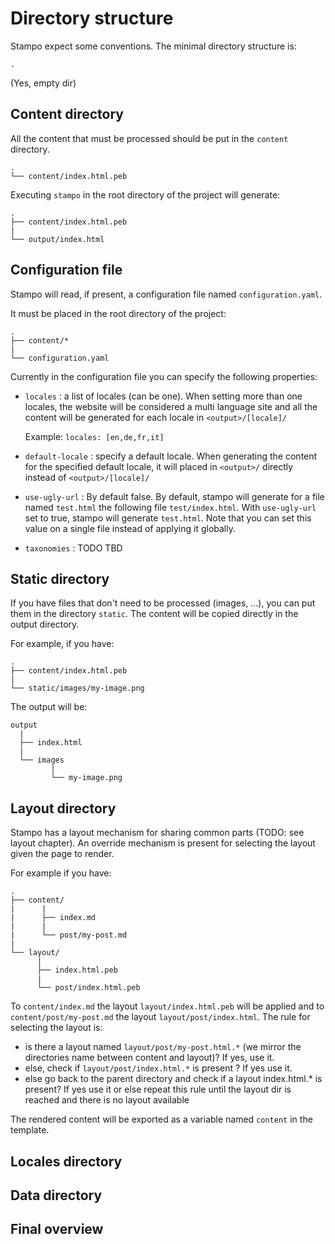 # Directory structure

Stampo expect some conventions. The minimal directory structure is:

```
.
```

(Yes, empty dir)

## Content directory

All the content that must be processed should be put in the `content` directory.

```
.
└── content/index.html.peb
```

Executing `stampo` in the root directory of the project will generate:

```
.
├── content/index.html.peb
|
└── output/index.html
```


## Configuration file

Stampo will read, if present, a configuration file named `configuration.yaml`.

It must be placed in the root directory of the project:

```
.
├── content/*
|
└── configuration.yaml
```

Currently in the configuration file you can specify the following properties:

- `locales` : a list of locales (can be one). When setting more than one locales, the website will be considered a multi language site and all the content will be generated for each locale in `<output>/[locale]/`
  
    Example: `locales: [en,de,fr,it]`

- `default-locale` : specify a default locale. When generating the content for the specified default locale, it will placed in `<output>/` directly instead of `<output>/[locale]/`

- `use-ugly-url` : By default false. By default, stampo will generate for a file named `test.html` the following file `test/index.html`. With `use-ugly-url` set to true, stampo will generate `test.html`. Note that you can set this value on a single file instead of applying it globally.

- `taxonomies` : TODO TBD


## Static directory

If you have files that don't need to be processed (images, ...), you can put them in the directory `static`. The content will be copied directly in the output directory.

For example, if you have:

```
.
├── content/index.html.peb
|
└── static/images/my-image.png
```

The output will be:

```
output
  |
  ├── index.html
  |
  └── images
         |
         └── my-image.png
```


## Layout directory

Stampo has a layout mechanism for sharing common parts (TODO: see layout chapter). An override mechanism is present for selecting the layout given the page to render.

For example if you have:


```
.
├── content/
|      |
|      ├── index.md
|      |
|      └── post/my-post.md
|    
└── layout/
      |
      ├── index.html.peb
      |
      └── post/index.html.peb
```

To `content/index.md` the layout `layout/index.html.peb` will be applied and to `content/post/my-post.md` the layout `layout/post/index.html`. The rule for selecting the layout is:

 - is there a layout named `layout/post/my-post.html.*` (we mirror the directories name between content and layout)? If yes, use it.
 - else, check if `layout/post/index.html.*` is present ? If yes use it.
 - else go back to the parent directory and check if a layout index.html.* is present? If yes use it or else repeat this rule until the layout dir is reached and there is no layout available 
 
The rendered content will be exported as a variable named `content` in the template.

## Locales directory

## Data directory

## Final overview
  